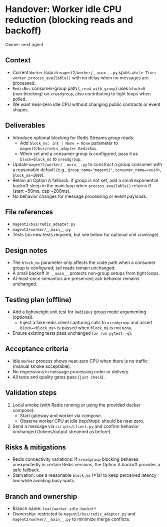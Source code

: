 # Handover: Worker idle CPU reduction (blocking reads and backoff)

Owner: next agent

## Context

- Current `Worker` loop in `magent2/worker/__main__.py` spins: `while True: worker.process_available()` with no delay when no messages are processed.
- `RedisBus` consumer-group path (`_read_with_group`) uses `block=0` (non‑blocking) on `xreadgroup`, also contributing to tight loops when polled.
- We want near‑zero idle CPU without changing public contracts or event shapes.

## Deliverables

- Introduce optional blocking for Redis Streams group reads:
  - Add `block_ms: int | None = None` parameter to `magent2/bus/redis_adapter.RedisBus`.
  - When set and a consumer group is configured, pass it as `block=block_ms` to `xreadgroup`.
- Update `magent2/worker/__main__.py` to construct a group consumer with a reasonable default (e.g., `group_name="magent2"`, `consumer_name=<uuid>`, `block_ms≈1000`).
- Retain an Option A fallback: if group is not set, add a small exponential backoff sleep in the main loop when `process_available()` returns 0 (start ~50ms, cap ~200ms).
- No behavior changes for message processing or event payloads.

## File references

- `magent2/bus/redis_adapter.py`
- `magent2/worker/__main__.py`
- Tests (no new tests required, but see below for optional unit coverage)

## Design notes

- The `block_ms` parameter only affects the code path when a consumer group is configured; tail reads remain unchanged.
- A small backoff in `__main__` protects non‑group setups from tight loops.
- At‑least‑once semantics are preserved; ack behavior remains unchanged.

## Testing plan (offline)

- Add a lightweight unit test for `RedisBus` group mode argumenting (optional):
  - Inject a fake redis client capturing calls to `xreadgroup` and assert `block=<block_ms>` is passed when `block_ms` is not `None`.
- Ensure existing tests pass unchanged (`uv run pytest -q`).

## Acceptance criteria

- Idle `Worker` process shows near‑zero CPU when there is no traffic (manual smoke acceptable).
- No regressions in message processing order or delivery.
- All tests and quality gates pass (`just check`).

## Validation steps

1) Local smoke (with Redis running or using the provided docker compose):
   - Start gateway and worker via compose.
   - Observe worker CPU at idle (top/htop): should be near zero.
2) Send a message via `scripts/client.py` and confirm behavior unchanged (tokens/output streamed as before).

## Risks & mitigations

- Redis connectivity variations: if `xreadgroup` blocking behaves unexpectedly in certain Redis versions, the Option A backoff provides a safe fallback.
- Starvation: use a reasonable `block_ms` (≈1s) to keep perceived latency low while avoiding busy waits.

## Branch and ownership

- Branch name: `feat/worker-idle-backoff`
- Ownership: restricted to `magent2/bus/redis_adapter.py` and `magent2/worker/__main__.py` to minimize merge conflicts.
